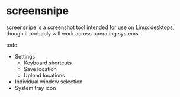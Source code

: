 # screensnipe
screensnipe is a screenshot tool intended for use on Linux desktops, though it probably will work across operating systems.

todo:
* Settings
    * Keyboard shortcuts
    * Save location
    * Upload locations
* Individual window selection
* System tray icon
